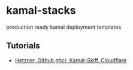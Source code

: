 # kamal-stacks
production ready kamal deployment templates

## Tutorials

* [Hetzner, Github ghcr, Kamal-Skiff, Cloudflare](https://www.modern-rails.com/posts/github-and-kamal-skiff/)
